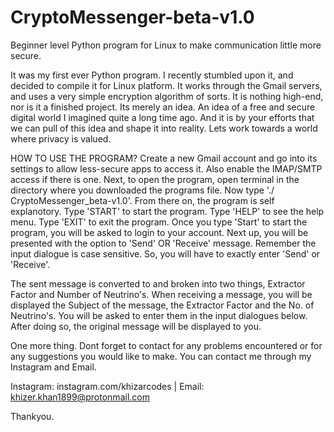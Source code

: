 # CryptoMessenger-beta-v1.0
Beginner level Python program for Linux to make communication little more secure.

It was my first ever Python program. I recently stumbled upon it, and decided to compile it for Linux platform. It works through the Gmail servers, and uses a very simple encryption algorithm of sorts.
It is nothing high-end, nor is it a finished project. Its merely an idea. An idea of a free and secure digital world I imagined quite a long time ago.
And it is by your efforts that we can pull of this idea and shape it into reality. Lets work towards a world where privacy is valued.

HOW TO USE THE PROGRAM?
      Create a new Gmail account and go into its settings to allow less-secure apps to access it. Also enable the IMAP/SMTP access if there is one.
Next, to open the program, open terminal in the directory where you downloaded the programs file. Now type './ CryptoMessenger_beta-v1.0'.
From there on, the program is self explanotory. Type 'START' to start the program. Type 'HELP' to see the help menu. Type 'EXIT' to exit the program.
Once you type 'Start' to start the program, you will be asked to login to your account. Next up, you will be presented with the option to 'Send' OR 'Receive' message. Remember the input dialogue is case sensitive. So, you will have to exactly enter 'Send' or 'Receive'.

The sent message is converted to and broken into two things, Extractor Factor and Number of Neutrino's. When receiving a message, you will be displayed the Subject of the message, the Extractor Factor and the No. of Neutrino's. You will be asked to enter them in the input dialogues below. After doing so, the original message will be displayed to you.

One more thing. Dont forget to contact for any problems encountered or for any suggestions you would like to make. You can contact me through my Instagram and Email.

Instagram: instagram.com/khizarcodes | Email: khizer.khan1899@protonmail.com

Thankyou.
